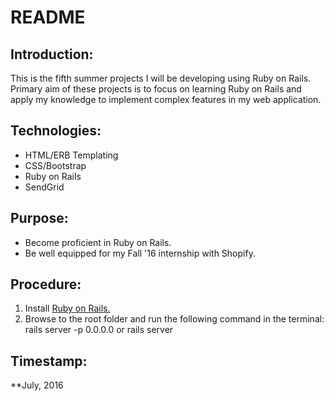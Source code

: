# README #

## Introduction:  

This is the fifth summer projects I will be developing using Ruby on Rails. Primary aim of these projects is to focus on learning Ruby on Rails and apply my knowledge to implement complex features in my web application.

## Technologies: ##

* HTML/ERB Templating
* CSS/Bootstrap
* Ruby on Rails
* SendGrid


## Purpose: ##

* Become proficient in Ruby on Rails.
* Be well equipped for my Fall '16 internship with Shopify.

## Procedure: ##

1. Install [Ruby on Rails.](http://rubyonrails.org/)
2. Browse to the root folder and run the following command in the terminal: rails server -p 0.0.0.0 or rails server


## Timestamp: ##

**July, 2016